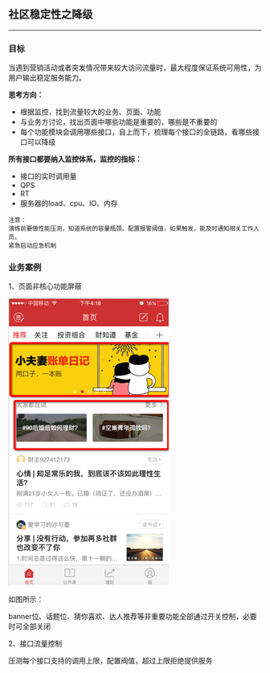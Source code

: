 ## 社区稳定性之降级

---

### 目标

当遇到营销活动或者突发情况带来较大访问流量时，最大程度保证系统可用性，为用户输出稳定服务能力。

**思考方向：**


* 根据监控，找到流量较大的业务、页面、功能
* 与业务方讨论，找出页面中哪些功能是重要的，哪些是不重要的 
* 每个功能模块会调用哪些接口，自上而下，梳理每个接口的全链路，看哪些接口可以降级


**所有接口都要纳入监控体系，监控的指标：**

* 接口的实时调用量
* QPS
* RT
* 服务器的load、cpu、IO、内存

```
注意：
演练前要做性能压测，知道系统的容量瓶颈。配置报警阈值，如果触发，能及时通知相关工作人员。
紧急启动应急机制
```

### 业务案例

1、页面非核心功能屏蔽

![image](img/4.png)

如图所示：

banner位、话题位、猜你喜欢、达人推荐等非重要功能全部通过开关控制，必要时可全部关闭


2、接口流量控制

压测每个接口支持的调用上限，配置阀值，超过上限拒绝提供服务


























